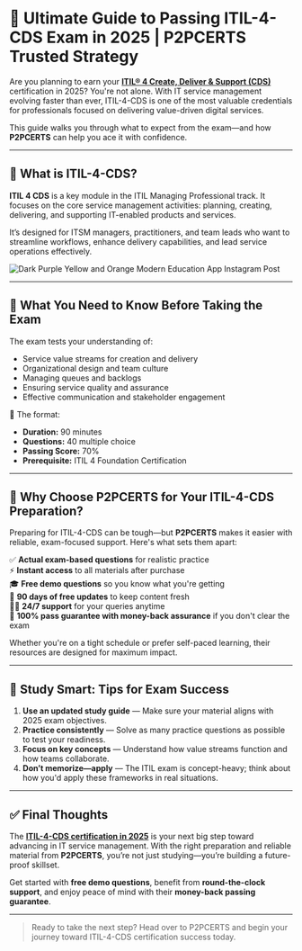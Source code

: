 # 🚀 Ultimate Guide to Passing ITIL-4-CDS Exam in 2025 | P2PCERTS Trusted Strategy

Are you planning to earn your **[ITIL® 4 Create, Deliver & Support (CDS)](https://www.p2pcerts.com/peoplecert/itil-4-cds-dumps.html)** certification in 2025? You're not alone. With IT service management evolving faster than ever, ITIL-4-CDS is one of the most valuable credentials for professionals focused on delivering value-driven digital services.

This guide walks you through what to expect from the exam—and how **P2PCERTS** can help you ace it with confidence.

---

## 📘 What is ITIL-4-CDS?

**ITIL 4 CDS** is a key module in the ITIL Managing Professional track. It focuses on the core service management activities: planning, creating, delivering, and supporting IT-enabled products and services.

It’s designed for ITSM managers, practitioners, and team leads who want to streamline workflows, enhance delivery capabilities, and lead service operations effectively.


![Dark Purple Yellow and Orange Modern Education App Instagram Post](https://github.com/user-attachments/assets/4ebd2f7a-ec6d-497d-a140-09b1f4bbd797)


---

## 🧠 What You Need to Know Before Taking the Exam

The exam tests your understanding of:

- Service value streams for creation and delivery
- Organizational design and team culture
- Managing queues and backlogs
- Ensuring service quality and assurance
- Effective communication and stakeholder engagement

📝 The format:
- **Duration:** 90 minutes  
- **Questions:** 40 multiple choice  
- **Passing Score:** 70%  
- **Prerequisite:** ITIL 4 Foundation Certification

---

## 🎯 Why Choose P2PCERTS for Your ITIL-4-CDS Preparation?

Preparing for ITIL-4-CDS can be tough—but **P2PCERTS** makes it easier with reliable, exam-focused support. Here's what sets them apart:

✅ **Actual exam-based questions** for realistic practice  
⚡ **Instant access** to all materials after purchase  
🎓 **Free demo questions** so you know what you're getting  
🔁 **90 days of free updates** to keep content fresh  
🧑‍💻 **24/7 support** for your queries anytime  
💸 **100% pass guarantee with money-back assurance** if you don't clear the exam  

Whether you're on a tight schedule or prefer self-paced learning, their resources are designed for maximum impact.

---

## 🧩 Study Smart: Tips for Exam Success

1. **Use an updated study guide** — Make sure your material aligns with 2025 exam objectives.
2. **Practice consistently** — Solve as many practice questions as possible to test your readiness.
3. **Focus on key concepts** — Understand how value streams function and how teams collaborate.
4. **Don’t memorize—apply** — The ITIL exam is concept-heavy; think about how you'd apply these frameworks in real situations.

---

## ✅ Final Thoughts

The **[ITIL-4-CDS certification in 2025](https://www.p2pcerts.com/peoplecert/itil-4-cds-dumps.html)** is your next big step toward advancing in IT service management. With the right preparation and reliable material from **P2PCERTS**, you’re not just studying—you’re building a future-proof skillset.

Get started with **free demo questions**, benefit from **round-the-clock support**, and enjoy peace of mind with their **money-back passing guarantee**.

---

> Ready to take the next step? Head over to P2PCERTS and begin your journey toward ITIL-4-CDS certification success today.

